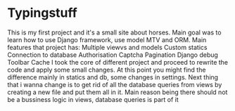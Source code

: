 # Typingstuff
This is my first project and it's a small site about horses.
Main goal was to learn how to use Django framework, use model MTV and ORM.
Main features that project has:
  Multiple viewvs and models
  Custom statics
  Connection to database
  Authorisation
  Captcha
  Pagination
  Django debug Toolbar
  Caсhe
I took the core of different project and proceed to rewrite the code and apply some small changes.
At this point you might find the difference mainly in statics and db, some changes in settings.
Next thing that i wanna change is to get rid of all the database queries from views by creating a new file and put them all in it.
Main reason being  there should not be a bussiness logic in views, database queries is part of it
